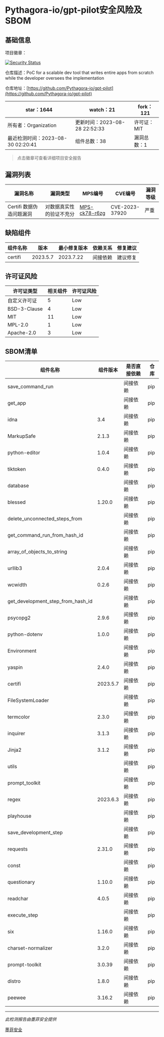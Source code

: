 # Pythagora-io/gpt-pilot安全风险及SBOM

## 基础信息

项目徽章：

[![Security Status](https://www.murphysec.com/platform3/v31/badge/1696588648869687296.svg)](https://www.murphysec.com/console/report/1694777088312504320/1696588648869687296)

仓库描述：PoC for a scalable dev tool that writes entire apps from scratch while the developer oversees the implementation

仓库地址：[https://github.com/Pythagora-io/gpt-pilot](https://github.com/Pythagora-io/gpt-pilot)

| star：1644 | watch：21 | fork：121 |
| ----------- | -------------- | ------------ |
| 所有者：Organization | 更新时间：2023-08-28 22:52:33 | 许可证：MIT |
| 最近检测时间：2023-08-30 02:20:41 | 组件总数：38 | 漏洞总数：1 |

> 点击徽章可查看详细项目安全报告



## 漏洞列表

| 漏洞名称 | 漏洞类型 | MPS编号 | CVE编号 | 漏洞等级 |
| ------- | ------ | ------- | ------ | ----- |
|Certifi 数据伪造问题漏洞|对数据真实性的验证不充分|[MPS-ck78-r6zg](https://www.oscs1024.com/hd/MPS-ck78-r6zg)|CVE-2023-37920|严重|




## 缺陷组件

| 组件名称 | 版本 | 最小修复版本 | 依赖关系 | 修复建议 |
| -------- | ---- | ------------ | -------- | -------- |
|certifi|2023.5.7|2023.7.22|间接依赖|建议修复|C:1|H:0|M:0|L:0|




## 许可证风险

| 许可证类型 | 相关组件 | 许可证风险 |
| ---------- | -------- | ---------- |
|自定义许可证|5|Low|
|BSD-3-Clause|4|Low|
|MIT|11|Low|
|MPL-2.0|1|Low|
|Apache-2.0|3|Low|




## SBOM清单

| 组件名称 | 组件版本 | 是否直接依赖 | 仓库 |
| -------- | -------- | ------------ | ---- |
|save_command_run||间接依赖|pip|
|get_app||间接依赖|pip|
|idna|3.4|间接依赖|pip|
|MarkupSafe|2.1.3|间接依赖|pip|
|python-editor|1.0.4|间接依赖|pip|
|tiktoken|0.4.0|间接依赖|pip|
|database||间接依赖|pip|
|blessed|1.20.0|间接依赖|pip|
|delete_unconnected_steps_from||间接依赖|pip|
|get_command_run_from_hash_id||间接依赖|pip|
|array_of_objects_to_string||间接依赖|pip|
|urllib3|2.0.4|间接依赖|pip|
|wcwidth|0.2.6|间接依赖|pip|
|get_development_step_from_hash_id||间接依赖|pip|
|psycopg2|2.9.6|间接依赖|pip|
|python-dotenv|1.0.0|间接依赖|pip|
|Environment||间接依赖|pip|
|yaspin|2.4.0|间接依赖|pip|
|certifi|2023.5.7|间接依赖|pip|
|FileSystemLoader||间接依赖|pip|
|termcolor|2.3.0|间接依赖|pip|
|inquirer|3.1.3|间接依赖|pip|
|Jinja2|3.1.2|间接依赖|pip|
|utils||间接依赖|pip|
|prompt_toolkit||间接依赖|pip|
|regex|2023.6.3|间接依赖|pip|
|playhouse||间接依赖|pip|
|save_development_step||间接依赖|pip|
|requests|2.31.0|间接依赖|pip|
|const||间接依赖|pip|
|questionary|1.10.0|间接依赖|pip|
|readchar|4.0.5|间接依赖|pip|
|execute_step||间接依赖|pip|
|six|1.16.0|间接依赖|pip|
|charset-normalizer|3.2.0|间接依赖|pip|
|prompt-toolkit|3.0.39|间接依赖|pip|
|distro|1.8.0|间接依赖|pip|
|peewee|3.16.2|间接依赖|pip|


------

*此检测报告由墨菲安全提供*

[墨菲安全](www.murphysec.com)